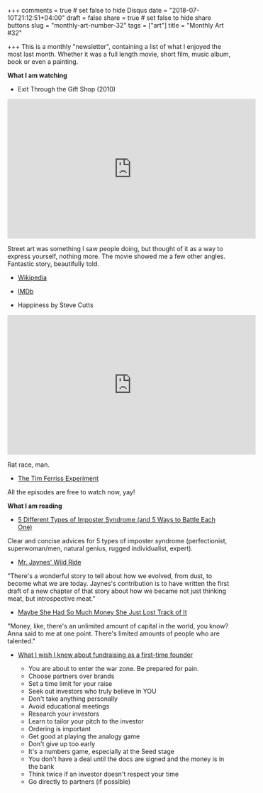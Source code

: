 +++
comments = true	# set false to hide Disqus
date = "2018-07-10T21:12:51+04:00"
draft = false
share = true	# set false to hide share buttons
slug = "monthly-art-number-32"
tags = ["art"]
title = "Monthly Art #32"

+++
This is a monthly "newsletter", containing a list of what I enjoyed the most
last month. Whether it was a full length movie, short film, music album, book
or even a painting.

<!--more-->

**What I am watching**

* Exit Through the Gift Shop (2010)

<iframe width="560" height="315" src="https://www.youtube-nocookie.com/embed/oHJBdDSTbLw?rel=0" frameborder="0" allow="autoplay; encrypted-media" allowfullscreen></iframe>

Street art was something I saw people doing, but thought of it as a way to
express yourself, nothing more. The movie showed me a few other angles.
Fantastic story, beautifully told.

  * [Wikipedia](https://en.wikipedia.org/wiki/Exit_Through_the_Gift_Shop)
  * [IMDb](https://www.imdb.com/title/tt1587707/)

* Happiness by Steve Cutts

<iframe width="560" height="315" src="https://www.youtube-nocookie.com/embed/e9dZQelULDk?rel=0" frameborder="0" allow="autoplay; encrypted-media" allowfullscreen></iframe>

Rat race, man.

* [The Tim Ferriss Experiment](https://www.facebook.com/thetimferrissexperiment/)

All the episodes are free to watch now, yay!

**What I am reading**

* [5 Different Types of Imposter Syndrome (and 5 Ways to Battle Each One)](https://www.themuse.com/advice/5-different-types-of-imposter-syndrome-and-5-ways-to-battle-each-one)

Clear and concise advices for 5 types of imposter syndrome (perfectionist,
superwoman/men, natural genius, rugged individualist, expert).

* [Mr. Jaynes' Wild Ride](http://www.meltingasphalt.com/mr-jaynes-wild-ride/)

"There's a wonderful story to tell about how we evolved, from dust, to become
what we are today. Jaynes's contribution is to have written the first draft of
a new chapter of that story about how we became not just thinking meat, but
introspective meat."

* [Maybe She Had So Much Money She Just Lost Track of It](https://www.thecut.com/2018/05/how-anna-delvey-tricked-new-york.html)

"Money, like, there's an unlimited amount of capital in the world, you
know? Anna said to me at one point. There's limited amounts of
people who are talented."

* [What I wish I knew about fundraising as a first-time founder](https://medium.com/@preethikasireddy/what-i-wish-i-knew-about-fundraising-as-a-first-time-founder-243644968567)

  * You are about to enter the war zone. Be prepared for pain.
  * Choose partners over brands
  * Set a time limit for your raise
  * Seek out investors who truly believe in YOU
  * Don't take anything personally
  * Avoid educational meetings
  * Research your investors
  * Learn to tailor your pitch to the investor
  * Ordering is important
  * Get good at playing the analogy game
  * Don't give up too early
  * It's a numbers game, especially at the Seed stage
  * You don't have a deal until the docs are signed and the money is in the bank
  * Think twice if an investor doesn't respect your time
  * Go directly to partners (if possible)
